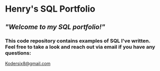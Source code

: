 # Henry's SQL Portfolio
## _"Welcome to my SQL portfolio!"_ 
### This code repository contains examples of SQL I've written. Feel free to take a look and reach out via email if you have any questions: 
Kodersix8@gmail.com
